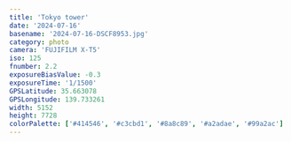 ```yaml
---
title: 'Tokyo tower'
date: '2024-07-16'
basename: '2024-07-16-DSCF8953.jpg'
category: photo
camera: 'FUJIFILM X-T5'
iso: 125
fnumber: 2.2
exposureBiasValue: -0.3
exposureTime: '1/1500'
GPSLatitude: 35.663078
GPSLongitude: 139.733261
width: 5152
height: 7728
colorPalette: ['#414546', '#c3cbd1', '#8a8c89', '#a2adae', '#99a2ac']
---
```

